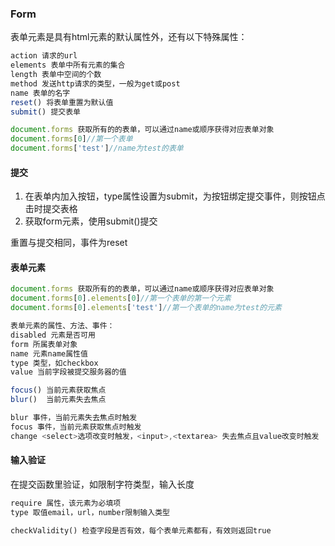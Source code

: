 ### Form
表单元素是具有html元素的默认属性外，还有以下特殊属性：
```JavaScript
action 请求的url
elements 表单中所有元素的集合
length 表单中空间的个数
method 发送http请求的类型，一般为get或post
name 表单的名字
reset() 将表单重置为默认值
submit() 提交表单

document.forms 获取所有的的表单，可以通过name或顺序获得对应表单对象
document.forms[0]//第一个表单
document.forms['test']//name为test的表单
```
#### 提交
1. 在表单内加入按钮，type属性设置为submit，为按钮绑定提交事件，则按钮点击时提交表格
2. 获取form元素，使用submit()提交

重置与提交相同，事件为reset

#### 表单元素
```JavaScript
document.forms 获取所有的的表单，可以通过name或顺序获得对应表单对象
document.forms[0].elements[0]//第一个表单的第一个元素
document.forms[0].elements['test']//第一个表单的name为test的元素

表单元素的属性、方法、事件：
disabled 元素是否可用
form 所属表单对象
name 元素name属性值
type 类型，如checkbox
value 当前字段被提交服务器的值

focus() 当前元素获取焦点
blur()  当前元素失去焦点

blur 事件，当前元素失去焦点时触发
focus 事件，当前元素获取焦点时触发
change <select>选项改变时触发，<input>,<textarea> 失去焦点且value改变时触发
```
#### 输入验证
在提交函数里验证，如限制字符类型，输入长度
```HTML
require 属性，该元素为必填项
type 取值email，url，number限制输入类型

checkValidity() 检查字段是否有效，每个表单元素都有，有效则返回true
```
